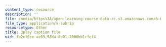 ```yaml
---
content_type: resource
description: ''
file: /media/https%3A/open-learning-course-data-rc.s3.amazonaws.com/6-006-introduction-to-algorithms-fall-2011/fb2ef6ceac6358d40d012000bb1cfcf4_r5pXu1PAUkI.srt
file_type: application/x-subrip
resourcetype: Other
title: 3play caption file
uid: fb2ef6ce-ac63-58d4-0d01-2000bb1cfcf4
---
```

